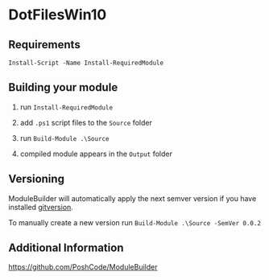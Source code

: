 # DotFilesWin10

## Requirements

```posh
Install-Script -Name Install-RequiredModule
```

## Building your module

1. run `Install-RequiredModule`

2. add `.ps1` script files to the `Source` folder

3. run `Build-Module .\Source`

4. compiled module appears in the `Output` folder

## Versioning

ModuleBuilder will automatically apply the next semver version
if you have installed [gitversion](https://gitversion.net/docs/).

To manually create a new version run `Build-Module .\Source -SemVer 0.0.2`

## Additional Information

https://github.com/PoshCode/ModuleBuilder
